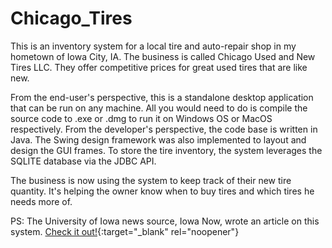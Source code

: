 # Chicago_Tires
This is an inventory system for a local tire and auto-repair shop
in my hometown of Iowa City, IA. The business is called Chicago Used and New Tires LLC. They
offer competitive prices for great used tires that are like new. 

From the end-user's perspective, this is a standalone desktop application that can be 
run on any machine. All you would need to do is compile the source code to .exe or .dmg to run it on Windows OS or MacOS respectively.
From the developer's perspective, the code base is written in Java. The Swing design framework was also implemented to layout and design the GUI frames.
To store the tire inventory, the system leverages the SQLITE database via the JDBC API. 

The business is now using the system to keep track of their new tire quantity. It's helping the owner know when to buy tires and which tires he needs more of.

PS: The University of Iowa news source, Iowa Now, wrote an article on this system. [Check it out!](https://stories.uiowa.edu/spring-2021-graduates-elhadi-elhadi){:target="_blank" rel="noopener"} 
